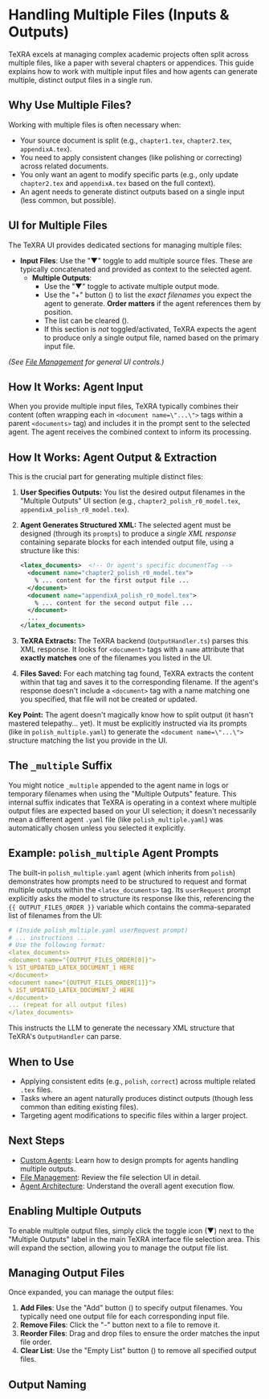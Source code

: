 # Handling Multiple Files (Inputs & Outputs)

TeXRA excels at managing complex academic projects often split across multiple files, like a paper with several chapters or appendices. This guide explains how to work with multiple input files and how agents can generate multiple, distinct output files in a single run.

## Why Use Multiple Files?

Working with multiple files is often necessary when:

- Your source document is split (e.g., `chapter1.tex`, `chapter2.tex`, `appendixA.tex`).
- You need to apply consistent changes (like polishing or correcting) across related documents.
- You only want an agent to modify specific parts (e.g., only update `chapter2.tex` and `appendixA.tex` based on the full context).
- An agent needs to generate distinct outputs based on a single input (less common, but possible).

## UI for Multiple Files

The TeXRA UI provides dedicated sections for managing multiple files:

<!-- ![Multiple Files UI Placeholder](/images/multiple-files-ui.png) _(Placeholder: Screenshot highlighting Input Files & Multiple Outputs sections)_ -->

- **Input Files**: Use the "▼" toggle to add multiple source files. These are typically concatenated and provided as context to the selected agent.
  - **Multiple Outputs**:
    - Use the "▼" toggle to activate multiple output mode.
    - Use the "+" button (<i class="codicon codicon-add"></i>) to list the _exact filenames_ you expect the agent to generate. **Order matters** if the agent references them by position.
    - The list can be cleared (<i class="codicon codicon-trash"></i>).
    - If this section is _not_ toggled/activated, TeXRA expects the agent to produce only a single output file, named based on the primary input file.

_(See [File Management](./file-management.md) for general UI controls.)_

## How It Works: Agent Input

When you provide multiple input files, TeXRA typically combines their content (often wrapping each in `<document name=\"...\">` tags within a parent `<documents>` tag) and includes it in the prompt sent to the selected agent. The agent receives the combined context to inform its processing.

## How It Works: Agent Output & Extraction

This is the crucial part for generating multiple distinct files:

1. **User Specifies Outputs:** You list the desired output filenames in the "Multiple Outputs" UI section (e.g., `chapter2_polish_r0_model.tex`, `appendixA_polish_r0_model.tex`).
2. **Agent Generates Structured XML:** The selected agent must be designed (through its `prompts`) to produce a _single XML response_ containing separate blocks for each intended output file, using a structure like this:

   ```xml
   <latex_documents>  <!-- Or agent's specific documentTag -->
     <document name="chapter2_polish_r0_model.tex">
       % ... content for the first output file ...
     </document>
     <document name="appendixA_polish_r0_model.tex">
       % ... content for the second output file ...
     </document>
     ...
   </latex_documents>
   ```

3. **TeXRA Extracts:** The TeXRA backend (`OutputHandler.ts`) parses this XML response. It looks for `<document>` tags with a `name` attribute that **exactly matches** one of the filenames you listed in the UI.
4. **Files Saved:** For each matching tag found, TeXRA extracts the content within that tag and saves it to the corresponding filename. If the agent's response doesn't include a `<document>` tag with a name matching one you specified, that file will not be created or updated.

**Key Point:** The agent doesn't magically know how to split output (it hasn't mastered telepathy... yet). It must be explicitly instructed via its prompts (like in `polish_multiple.yaml`) to generate the `<document name=\"...\">` structure matching the list you provide in the UI.

## The `_multiple` Suffix

You might notice `_multiple` appended to the agent name in logs or temporary filenames when using the "Multiple Outputs" feature. This internal suffix indicates that TeXRA is operating in a context where multiple output files are expected based on your UI selection; it doesn't necessarily mean a different agent `.yaml` file (like `polish_multiple.yaml`) was automatically chosen unless you selected it explicitly.

## Example: `polish_multiple` Agent Prompts

The built-in `polish_multiple.yaml` agent (which inherits from `polish`) demonstrates how prompts need to be structured to request and format multiple outputs within the `<latex_documents>` tag. Its `userRequest` prompt explicitly asks the model to structure its response like this, referencing the `{{ OUTPUT_FILES_ORDER }}` variable which contains the comma-separated list of filenames from the UI:

```yaml
# (Inside polish_multiple.yaml userRequest prompt)
# ... instructions ...
# Use the following format:
<latex_documents>
<document name="{OUTPUT_FILES_ORDER[0]}">
% 1ST_UPDATED_LATEX_DOCUMENT_1 HERE
</document>
<document name="{OUTPUT_FILES_ORDER[1]}">
% 1ST_UPDATED_LATEX_DOCUMENT_2 HERE
</document>
... (repeat for all output files)
</latex_documents>
```

This instructs the LLM to generate the necessary XML structure that TeXRA's `OutputHandler` can parse.

## When to Use

- Applying consistent edits (e.g., `polish`, `correct`) across multiple related `.tex` files.
- Tasks where an agent naturally produces distinct outputs (though less common than editing existing files).
- Targeting agent modifications to specific files within a larger project.

## Next Steps

- [Custom Agents](./custom-agents.md): Learn how to design prompts for agents handling multiple outputs.
- [File Management](./file-management.md): Review the file selection UI in detail.
- [Agent Architecture](./agent-architecture.md): Understand the overall agent execution flow.

## Enabling Multiple Outputs

To enable multiple output files, simply click the toggle icon (▼) next to the "Multiple Outputs" label in the main TeXRA interface file selection area. This will expand the section, allowing you to manage the output file list.

## Managing Output Files

Once expanded, you can manage the output files:

1.  **Add Files**: Use the "Add" button (<i class="codicon codicon-add"></i>) to specify output filenames. You typically need one output file for each corresponding input file.
2.  **Remove Files**: Click the "-" button next to a file to remove it.
3.  **Reorder Files**: Drag and drop files to ensure the order matches the input file order.
4.  **Clear List**: Use the "Empty List" button (<i class="codicon codicon-trash"></i>) to remove all specified output files.

## Output Naming
